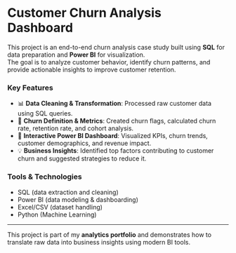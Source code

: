 # Customer Churn Analysis Dashboard

This project is an end-to-end churn analysis case study built using **SQL** for data preparation and **Power BI** for visualization.  
The goal is to analyze customer behavior, identify churn patterns, and provide actionable insights to improve customer retention.

### Key Features
- 📊 **Data Cleaning & Transformation**: Processed raw customer data using SQL queries.  
- 🧮 **Churn Definition & Metrics**: Created churn flags, calculated churn rate, retention rate, and cohort analysis.  
- 🎯 **Interactive Power BI Dashboard**: Visualized KPIs, churn trends, customer demographics, and revenue impact.  
- 💡 **Business Insights**: Identified top factors contributing to customer churn and suggested strategies to reduce it.  

### Tools & Technologies
- SQL (data extraction and cleaning)  
- Power BI (data modeling & dashboarding)  
- Excel/CSV (dataset handling)  
- Python (Machine Learning)  
---

This project is part of my **analytics portfolio** and demonstrates how to translate raw data into business insights using modern BI tools.

